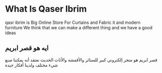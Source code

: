 # What Is Qaser Ibrim 
qasr ibrim is Big Online Store For Curtains and Fabric it and modern furniture We think that we can make a different thing and we have a good ideas 

## ايه هو قصر ابريم 

قصر ابريم هو متجر إلكتروني كبير للستائر والأقمشة والأثاث الحديث نعتقد أنه يمكننا صنع شيء مختلف ولدينا أفكار جيدة
